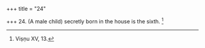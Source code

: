 +++
title = "24"

+++
24. (A male child) secretly born in the house is the sixth. [^22] 


[^22]:  Viṣṇu XV, 13.
